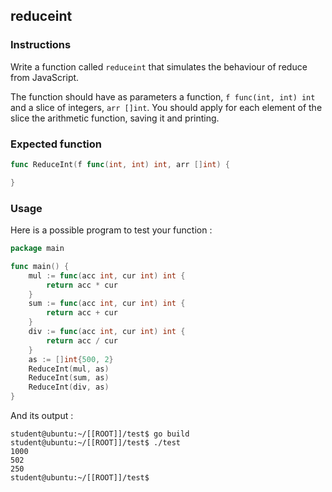 ## reduceint

### Instructions

Write a function called `reduceint` that simulates the behaviour of reduce from JavaScript.

The function should have as parameters a function, `f func(int, int) int` and a slice of integers, `arr []int`. You should apply for each element of the slice the arithmetic function, saving it and printing.

### Expected function

```go
func ReduceInt(f func(int, int) int, arr []int) {

}
```

### Usage

Here is a possible program to test your function :

```go
package main

func main() {
	mul := func(acc int, cur int) int {
		return acc * cur
	}
	sum := func(acc int, cur int) int {
		return acc + cur
	}
	div := func(acc int, cur int) int {
		return acc / cur
	}
	as := []int{500, 2}
	ReduceInt(mul, as)
	ReduceInt(sum, as)
	ReduceInt(div, as)
}

```

And its output :

```console
student@ubuntu:~/[[ROOT]]/test$ go build
student@ubuntu:~/[[ROOT]]/test$ ./test
1000
502
250
student@ubuntu:~/[[ROOT]]/test$
```
